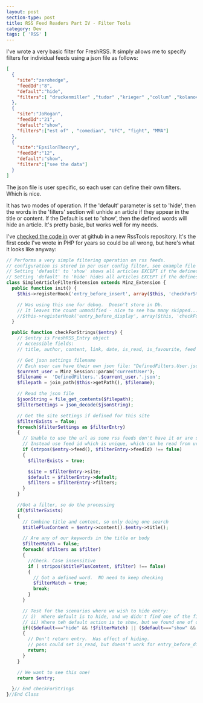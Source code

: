 ```yaml
---
layout: post
section-type: post
title: RSS Feed Readers Part IV - Filter Tools
category: Dev
tags: [ 'RSS' ]
---
```


I've wrote a very basic filter for FreshRSS.  It simply allows me to specify filters for individual feeds using a json file as follows:

```json
[
  {
    "site":"zerohedge",
    "feedId":"8",
    "default":"hide",
    "filters":[	"druckenmiller" ,"tudor" ,"krieger" ,"collum" ,"kolanovic" ,"horseman" ]
  },
  {
    "site":"JoRogan",
    "feedId":"21",
    "default":"show",
    "filters":["est of" , "comedian", "UFC", "fight", "MMA"]
  },
  {
    "site":"EpsilonTheory",
    "feedId":"12",
    "default":"show",
    "filters":["see the data"]
  }
]
```

The json file is user specific, so each user can define their own filters.  Which is nice.

It has two modes of operation.  If the 'default' parameter is set to 'hide', then the words in the 'filters' section will unhide an 
article if they appear in the title or content. If the Default is set to 'show', then the defined words will hide an article.  It's 
pretty basic, but works well for my needs.

I've [checked the code in](https://github.com/0x3F3F/RssTools/tree/master/FreshRSS/extensions/xExtension-SimpleArticleFilter) over at 
github in a new RssTools repository.  It's the first code I've wrote in PHP for years so could be all wrong, but here's what it looks 
like anyway:

```php
// Performs a very simple filtering operation on rss feeds.
// configuration is stored in per user config filter, see example file for details.
// Setting 'default' to 'show' shows all articles EXCEPT if the defines words appear in article
// Setting 'default' to 'hide' hides all articles EXCEPT if the defines words appear in article
class SimpleArticleFilterExtension extends Minz_Extension {
  public function init() {
    $this->registerHook('entry_before_insert', array($this, 'checkForStrings'));

    // Was using this one for debug.  Doesn't store in Db.  
    // It leaves the count unmodified - nice to see how many skipped.... 
    //$this->registerHook('entry_before_display', array($this, 'checkForStrings'));
  }

  public function checkForStrings($entry) {
    // $entry is FreshRSS_Entry object
    // Accessible fields:
    // title, author, content, link, date, is_read, is_favourite, feed

    // Get json settings filename
    // Each user can have their own json file: "DefinedFilters.User.json"
    $current_user = Minz_Session::param('currentUser');
    $filename =  'DefinedFilters.'.$current_user.'.json';
    $filepath = join_path($this->getPath(), $filename);

    // Read the json file
    $jsonString = file_get_contents($filepath);
    $filterSettings = json_decode($jsonString);

    // Get the site settings if defined for this site
    $filterExists = false;
    foreach($filterSettings as $filterEntry)
    {
      // Unable to use the url as some rss feeds don't have it or are shared across many feeds ie twitter
      // Instead use feed id which is unique, which can be read from url eg f_8
      if (strpos($entry->feed(), $filterEntry->feedId) !== false)
      {
        $filterExists = true;

        $site = $filterEntry->site;
        $default = $filterEntry->default;
        $filters = $filterEntry->filters;
      }
    }

    //Got a filter, so do the processing
    if($filterExists)
    {
      // Combine title and content, so only doing one search
      $titlePlusContent = $entry->content().$entry->title(); 

      // Are any of our keywords in the title or body
      $filterMatch = false;
      foreach( $filters as $filter)
      {
        //Check. Case insensitive
        if ( stripos($titlePlusContent, $filter) !== false)
        {
          // Got a defined word.  NO need to keep checking
          $filterMatch = true;
          break;
        }
      }

      // Test for the scenarios where we wish to hide entry:
      // i)  Where default is to hide, and we didn't find one of the filters
      // ii) Where teh default action is to show, but we found one of our filters
      if(($default==="hide" && !$filterMatch) || ($default==="show" && $filterMatch))
      {
        // Don't return entry.  Has effect of hiding.
        // poss could set is_read, but doesn't work for entry_before_display hook
        return;
      }
    }

    // We want to see this one!
    return $entry;

  }// End checkForStrings
}//End Class
```



